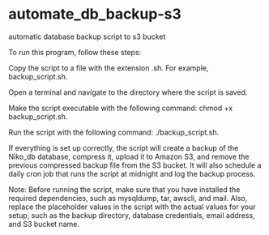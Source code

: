# automate_db_backup-s3
automatic database backup script to s3 bucket

To run this program, follow these steps:

Copy the script to a file with the extension .sh. For example, backup_script.sh.

Open a terminal and navigate to the directory where the script is saved.

Make the script executable with the following command: chmod +x backup_script.sh.

Run the script with the following command: ./backup_script.sh.

If everything is set up correctly, the script will create a backup of the Niko_db database, 
compress it, upload it to Amazon S3, and remove the previous compressed backup file from the 
S3 bucket. It will also schedule a daily cron job that runs the script at midnight and log the 
backup process.

Note: Before running the script, make sure that you have installed the required dependencies, 
such as mysqldump, tar, awscli, and mail. Also, replace the placeholder values in the script 
with the actual values for your setup, such as the backup directory, database credentials, 
email address, and S3 bucket name.
